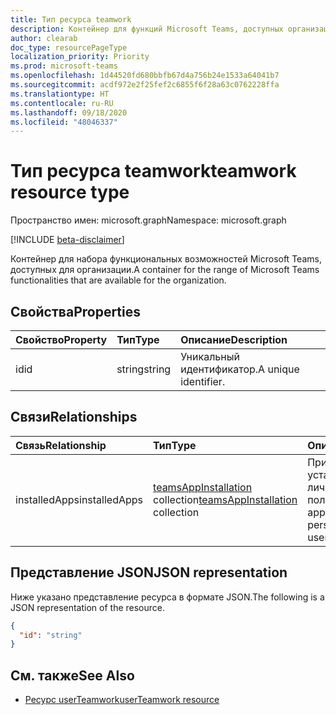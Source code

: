 ```yaml
---
title: Тип ресурса teamwork
description: Контейнер для функций Microsoft Teams, доступных организации.
author: clearab
doc_type: resourcePageType
localization_priority: Priority
ms.prod: microsoft-teams
ms.openlocfilehash: 1d44520fd680bbfb67d4a756b24e1533a64041b7
ms.sourcegitcommit: acdf972e2f25fef2c6855f6f28a63c0762228ffa
ms.translationtype: HT
ms.contentlocale: ru-RU
ms.lasthandoff: 09/18/2020
ms.locfileid: "48046337"
---
```

# <a name="teamwork-resource-type"></a><span data-ttu-id="775ba-103">Тип ресурса teamwork</span><span class="sxs-lookup"><span data-stu-id="775ba-103">teamwork resource type</span></span>

<span data-ttu-id="775ba-104">Пространство имен: microsoft.graph</span><span class="sxs-lookup"><span data-stu-id="775ba-104">Namespace: microsoft.graph</span></span>

[!INCLUDE [beta-disclaimer](../../includes/beta-disclaimer.md)]

<span data-ttu-id="775ba-105">Контейнер для набора функциональных возможностей Microsoft Teams, доступных для организации.</span><span class="sxs-lookup"><span data-stu-id="775ba-105">A container for the range of Microsoft Teams functionalities that are available for the organization.</span></span>

## <a name="properties"></a><span data-ttu-id="775ba-106">Свойства</span><span class="sxs-lookup"><span data-stu-id="775ba-106">Properties</span></span>

| <span data-ttu-id="775ba-107">Свойство</span><span class="sxs-lookup"><span data-stu-id="775ba-107">Property</span></span> | <span data-ttu-id="775ba-108">Тип</span><span class="sxs-lookup"><span data-stu-id="775ba-108">Type</span></span> | <span data-ttu-id="775ba-109">Описание</span><span class="sxs-lookup"><span data-stu-id="775ba-109">Description</span></span> |
|:---------------|:--------|:----------|
|<span data-ttu-id="775ba-110">id</span><span class="sxs-lookup"><span data-stu-id="775ba-110">id</span></span>|<span data-ttu-id="775ba-111">string</span><span class="sxs-lookup"><span data-stu-id="775ba-111">string</span></span>| <span data-ttu-id="775ba-112">Уникальный идентификатор.</span><span class="sxs-lookup"><span data-stu-id="775ba-112">A unique identifier.</span></span> |

## <a name="relationships"></a><span data-ttu-id="775ba-113">Связи</span><span class="sxs-lookup"><span data-stu-id="775ba-113">Relationships</span></span>

| <span data-ttu-id="775ba-114">Связь</span><span class="sxs-lookup"><span data-stu-id="775ba-114">Relationship</span></span> | <span data-ttu-id="775ba-115">Тип</span><span class="sxs-lookup"><span data-stu-id="775ba-115">Type</span></span> | <span data-ttu-id="775ba-116">Описание</span><span class="sxs-lookup"><span data-stu-id="775ba-116">Description</span></span> |
|:---------------|:--------|:----------|
|<span data-ttu-id="775ba-117">installedApps</span><span class="sxs-lookup"><span data-stu-id="775ba-117">installedApps</span></span>|<span data-ttu-id="775ba-118">[teamsAppInstallation](teamsappinstallation.md) collection</span><span class="sxs-lookup"><span data-stu-id="775ba-118">[teamsAppInstallation](teamsappinstallation.md) collection</span></span>|<span data-ttu-id="775ba-119">Приложения, установленные в личной области пользователя.</span><span class="sxs-lookup"><span data-stu-id="775ba-119">The apps installed in the personal scope of this user.</span></span>|

## <a name="json-representation"></a><span data-ttu-id="775ba-120">Представление JSON</span><span class="sxs-lookup"><span data-stu-id="775ba-120">JSON representation</span></span>

<span data-ttu-id="775ba-121">Ниже указано представление ресурса в формате JSON.</span><span class="sxs-lookup"><span data-stu-id="775ba-121">The following is a JSON representation of the resource.</span></span>

<!-- {
  "blockType": "resource",
  "@odata.type": "microsoft.graph.teamwork",
  "baseType": "microsoft.graph.entity"
}-->

```json
{
  "id": "string"
}

```

<!-- uuid: 8fcb5dbc-d5aa-4681-8e31-b001d5168d79
2015-10-25 14:57:30 UTC -->
<!--
{
  "type": "#page.annotation",
  "description": "teamwork resource",
  "keywords": "",
  "section": "documentation",
  "tocPath": "",
  "suppressions": []
}
-->

## <a name="see-also"></a><span data-ttu-id="775ba-122">См. также</span><span class="sxs-lookup"><span data-stu-id="775ba-122">See Also</span></span>

- [<span data-ttu-id="775ba-123">Ресурс userTeamwork</span><span class="sxs-lookup"><span data-stu-id="775ba-123">userTeamwork resource</span></span>](userteamwork.md)



